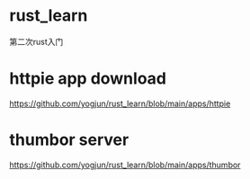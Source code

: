 # rust_learn
第二次rust入门

# httpie app download
https://github.com/yogjun/rust_learn/blob/main/apps/httpie

# thumbor server
https://github.com/yogjun/rust_learn/blob/main/apps/thumbor
